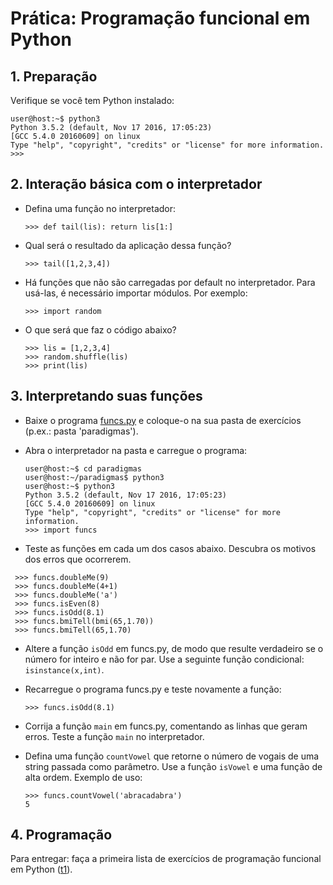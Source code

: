 # Prática: Programação funcional em Python

## 1. Preparação

Verifique se você tem Python instalado:
```
user@host:~$ python3
Python 3.5.2 (default, Nov 17 2016, 17:05:23)
[GCC 5.4.0 20160609] on linux
Type "help", "copyright", "credits" or "license" for more information.
>>>
```

## 2. Interação básica com o interpretador

- Defina uma função no interpretador:
  ```python3
  >>> def tail(lis): return lis[1:]
  ```

- Qual será o resultado da aplicação dessa função?
  ```python3
  >>> tail([1,2,3,4])
  ```

- Há funções que não são carregadas por default no interpretador. Para usá-las, é necessário importar módulos. Por exemplo:
  ```python3
  >>> import random
  ```

- O que será que faz o código abaixo?
  ```python3
  >>> lis = [1,2,3,4]
  >>> random.shuffle(lis)
  >>> print(lis)
  ```

## 3. Interpretando suas funções

- Baixe o programa [funcs.py](funcs.py) e coloque-o na sua pasta de exercícios (p.ex.: pasta 'paradigmas').

- Abra o interpretador na pasta e carregue o programa:
  ```
  user@host:~$ cd paradigmas
  user@host:~/paradigmas$ python3
  user@host:~$ python3
  Python 3.5.2 (default, Nov 17 2016, 17:05:23)
  [GCC 5.4.0 20160609] on linux
  Type "help", "copyright", "credits" or "license" for more information.
  >>> import funcs
  ```

- Teste as funções em cada um dos casos abaixo. Descubra os motivos dos erros que ocorrerem.
 ```python3
  >>> funcs.doubleMe(9)
  >>> funcs.doubleMe(4+1)
  >>> funcs.doubleMe('a')
  >>> funcs.isEven(8)
  >>> funcs.isOdd(8.1)
  >>> funcs.bmiTell(bmi(65,1.70))
  >>> funcs.bmiTell(65,1.70)
 ```

- Altere a função `isOdd` em funcs.py, de modo que resulte verdadeiro se o número for inteiro e não for par. Use a seguinte função condicional: `isinstance(x,int)`.

- Recarregue o programa funcs.py e teste novamente a função:
  ```python3
  >>> funcs.isOdd(8.1)
  ```

- Corrija a função `main` em funcs.py, comentando as linhas que geram erros. Teste a função `main` no interpretador.

- Defina uma função `countVowel` que retorne o número de vogais de uma string passada como parâmetro. Use a função `isVowel` e uma função de alta ordem. Exemplo de uso:
  ```python3
  >>> funcs.countVowel('abracadabra')
  5
  ```

## 4. Programação

Para entregar: faça a primeira lista de exercícios de programação funcional em Python  ([t1](../../../trabalhos/t1)).
